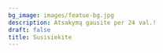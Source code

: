 ```yaml
---
bg_image: images/featue-bg.jpg
description: Atsakymą gausite per 24 val.!
draft: false
title: Susisiekite
---
```

